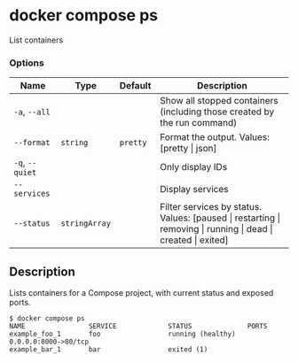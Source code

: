 # docker compose ps

<!---MARKER_GEN_START-->
List containers

### Options

| Name | Type | Default | Description |
| --- | --- | --- | --- |
| `-a`, `--all` |  |  | Show all stopped containers (including those created by the run command) |
| `--format` | `string` | `pretty` | Format the output. Values: [pretty \| json] |
| `-q`, `--quiet` |  |  | Only display IDs |
| `--services` |  |  | Display services |
| `--status` | `stringArray` |  | Filter services by status. Values: [paused \| restarting \| removing \| running \| dead \| created \| exited] |


<!---MARKER_GEN_END-->

## Description

Lists containers for a Compose project, with current status and exposed ports.

```console
$ docker compose ps
NAME                SERVICE             STATUS              PORTS
example_foo_1       foo                 running (healthy)   0.0.0.0:8000->80/tcp
example_bar_1       bar                 exited (1)
```
